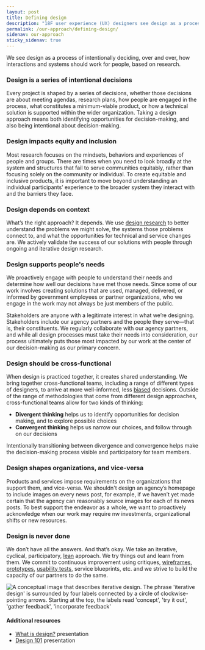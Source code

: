 ```yaml
---
layout: post
title: Defining design
description: "18F user experience (UX) designers see design as a process of intentionally deciding, over and over, how interactions should work for users, based on research."
permalink: /our-approach/defining-design/
sidenav: our-approach
sticky_sidenav: true
---
```


We see design as a process of intentionally deciding, over and over, how interactions and systems should work for people, based on research.


### Design is a series of intentional decisions

Every project is shaped by a series of decisions, whether those decisions are about meeting agendas, research plans, how people are engaged in the process, what constitutes a minimum-viable product, or how a technical solution is supported within the wider organization. Taking a design approach means both identifying opportunities for decision-making, and also being intentional about decision-making.


### Design impacts equity and inclusion 

Most research focuses on the mindsets, behaviors and experiences of people and groups. There are times when you need to look broadly at the system and structures that fail to serve communities equitably, rather than focusing solely on the community or individual. To create equitable and inclusive products, it is important to move beyond understanding an individual participants’ experience to the broader system they interact with and the barriers they face.


### Design depends on context

What’s the right approach? It depends. We use [design research]({{site.baseurl}}/research/clarify-the-basics#what-it-is) to better understand the problems we might solve, the systems those problems connect to, and what the opportunities for technical and service changes are. We actively validate the success of our solutions with people through ongoing and iterative design research.


### Design supports people's needs

We proactively engage with people to understand their needs and determine how well our decisions have met those needs. Since some of our work involves creating solutions that are used, managed, delivered, or informed by government employees or partner organizations, who we engage in the work may not always be just members of the public.

Stakeholders are anyone with a legitimate interest in what we’re designing. Stakeholders include our agency partners and the people they serve—that is, their constituents. We regularly collaborate with our agency partners, and while all design processes must take their needs into consideration, our process ultimately puts those most impacted by our work at the center of our decision-making as our primary concern.

### Design should be cross-functional

When design is practiced together, it creates shared understanding. We bring together cross-functional teams, including a range of different types of designers, to arrive at more well-informed, less [biased]({{site.baseurl}}/research/bias/) decisions. Outside of the range of methodologies that come from different design approaches, cross-functional teams allow for two kinds of thinking:
- **Divergent thinking** helps us to identify opportunities for decision making, and to explore possible choices
- **Convergent thinking** helps us narrow our choices, and follow through on our decisions

Intentionally transitioning between divergence and convergence helps make the decision-making process visible and participatory for team members.


### Design shapes organizations, and vice-versa

Products and services impose requirements on the organizations that support them, and vice-versa. We shouldn't design an agency’s homepage to include images on every news post, for example,  if we haven’t yet made certain that the agency can reasonably source images for each of its news posts. To best support the endeavor as a whole, we want to proactively acknowledge when our work may require nw investments, organizational shifts or new resources.


### Design is never done

We don’t have all the answers. And that’s okay. We take an iterative, cyclical, participatory, [lean]({{site.baseurl}}/our-approach/stay-lean) approach. We try things out and learn from them. We commit to continuous improvement using critiques, [wireframes](https://methods.18f.gov/make/wireframing/), [prototypes](https://methods.18f.gov/make/prototyping/), [usability tests](https://methods.18f.gov/usability-testing), service blueprints, etc. and we strive to build the capacity of our partners to do the same. 

![A conceptual image that describes iterative design. The phrase 'iterative design' is surrounded by four labels connected by a circle of clockwise-pointing arrows. Starting at the top, the labels read 'concept', 'try it out', 'gather feedback', 'incorporate feedback']({{site.baseurl}}/images/iterative-design.png)



#### Additional resources

* [What is design?](https://drive.google.com/a/gsa.gov/open?id=1dFVWZQzSGMUEj8oDQ_i3Ja0B4z1TFzuPGnYoO4sBAK4) presentation
* [Design 101](https://docs.google.com/presentation/d/16XEv3POpUtjzHG-KBzjT0lUyh5Vcp7CKFAeOj9QT27k/edit#slide=id.g3a57b3f921_0_227) presentation
